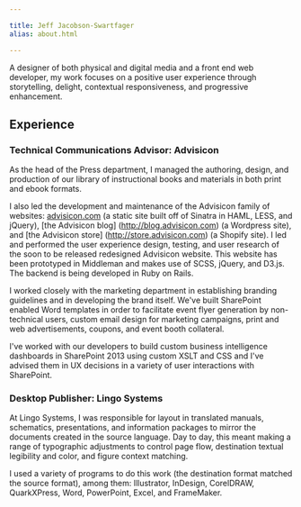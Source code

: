 ```yaml
---

title: Jeff Jacobson-Swartfager
alias: about.html

---
```


A designer of both physical and digital media and a front end web developer, 
my work focuses on a positive user experience through storytelling, delight, 
contextual responsiveness, and progressive enhancement.

## Experience

### Technical Communications Advisor: Advisicon 

As the head of the Press department, I managed the authoring, design, and
production of our library of instructional books and materials in both print
and ebook formats. 

I also led the development and maintenance of the Advisicon family of websites:
[advisicon.com](http://advisicon.com) (a static site built off of Sinatra in
HAML, LESS, and jQuery), [the Advisicon blog] (http://blog.advisicon.com) (a
Wordpress site), and [the Advisicon store] (http://store.advisicon.com) (a
Shopify site). I led and performed the user experience design, testing, and
user research of the soon to be released redesigned Advisicon website. This
website has been prototyped in Middleman and makes use of SCSS, jQuery, and
D3.js. The backend is being developed in Ruby on Rails.

I worked closely with the marketing department in establishing branding
guidelines and in developing the brand itself. We've built SharePoint enabled
Word templates in order to facilitate event flyer generation by non-technical
users, custom email design for marketing campaigns, print and web
advertisements, coupons, and event booth collateral.

I've worked with our developers to build custom business intelligence
dashboards in SharePoint 2013 using custom XSLT and CSS and I've advised them
in UX decisions in a variety of user interactions with SharePoint.

### Desktop Publisher: Lingo Systems 

At Lingo Systems, I was responsible for layout in translated manuals,
schematics, presentations, and information packages to mirror the documents
created in the source language. Day to day, this meant making a range of
typographic adjustments to control page flow, destination textual legibility
and color, and figure context matching.

I used a variety of programs to do this work (the destination format matched
the source format), among them: Illustrator, InDesign, CorelDRAW, QuarkXPress,
Word, PowerPoint, Excel, and FrameMaker.
